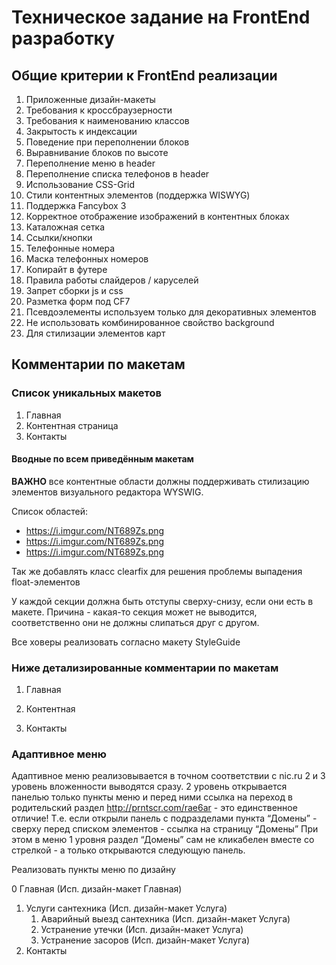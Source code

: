# Техническое задание на FrontEnd разработку

## Общие критерии к FrontEnd реализации

1. Приложенные дизайн-макеты
2. Требования к кроссбраузерности
3. Требования к наименованию классов
4. Закрытость к индексации
5. Поведение при переполнении блоков
6. Выравнивание блоков по высоте
7. Переполнение меню в header
8. Переполнение списка телефонов в header
9. Использование CSS-Grid
10. Стили контентных элементов (поддержка WISWYG)
11. Поддержка Fancybox 3
12. Корректное отображение изображений в контентных блоках
13. Каталожная сетка
14. Ссылки/кнопки
15. Телефонные номера
16. Маска телефонных номеров
17. Копирайт в футере
18. Правила работы слайдеров / каруселей
19. Запрет сборки js и css
20. Разметка форм под CF7
21. Псевдоэлементы используем только для декоративных элементов 
22. Не использовать комбинированное свойство background
23. Для стилизации элементов карт

## Комментарии по макетам

### Список уникальных макетов
1. Главная
2. Контентная страница
3. Контакты

#### Вводные по всем приведённым макетам

**ВАЖНО**
все контентные области должны поддерживать стилизацию элементов визуального редактора WYSWIG.

Список областей:

- https://i.imgur.com/NT689Zs.png
- https://i.imgur.com/NT689Zs.png 
- https://i.imgur.com/NT689Zs.png 

Так же добавлять класс  clearfix для решения проблемы выпадения float-элементов

У каждой секции должна быть отступы сверху-снизу, если они есть в макете. Причина - какая-то секция может не выводится, соответственно они не должны слипаться друг с другом.

Все ховеры реализовать согласно макету StyleGuide

### Ниже детализированные комментарии по макетам

1. Главная

2. Контентная

3. Контакты

### Адаптивное меню

Адаптивное меню реализовывается в точном соответствии с nic.ru 2 и 3 уровень вложенности выводятся сразу. 
2 уровень открывается панелью только пункты меню и перед ними ссылка на переход в родительский раздел http://prntscr.com/rae6ar - это единственное отличие! 
Т.е. если открыли панель с подразделами пункта “Домены” - сверху перед списком элементов - ссылка на страницу “Домены”
При этом в меню 1 уровня раздел “Домены” сам не кликабелен вместе со стрелкой - а только открываются следующую панель.

Реализовать пункты меню по дизайну 

0	Главная (Исп. дизайн-макет Главная)

1.	Услуги сантехника (Исп. дизайн-макет Услуга)
    1.	Аварийный выезд сантехника (Исп. дизайн-макет Услуга)
    2.	Устранение утечки (Исп. дизайн-макет Услуга)
    3.	Устранение засоров (Исп. дизайн-макет Услуга)
2. Контакты



